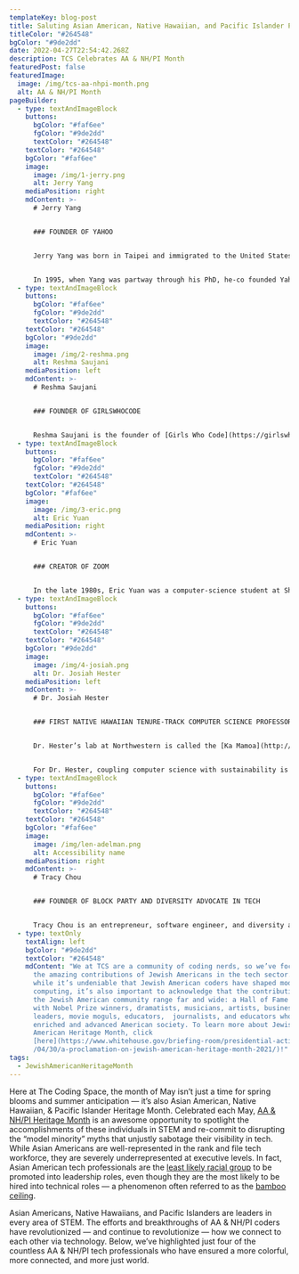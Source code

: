 ```yaml
---
templateKey: blog-post
title: Saluting Asian American, Native Hawaiian, and Pacific Islander Pioneers in STEM
titleColor: "#264548"
bgColor: "#9de2dd"
date: 2022-04-27T22:54:42.268Z
description: TCS Celebrates AA & NH/PI Month
featuredPost: false
featuredImage:
  image: /img/tcs-aa-nhpi-month.png
  alt: AA & NH/PI Month
pageBuilder:
  - type: textAndImageBlock
    buttons:
      bgColor: "#faf6ee"
      fgColor: "#9de2dd"
      textColor: "#264548"
    textColor: "#264548"
    bgColor: "#faf6ee"
    image:
      image: /img/1-jerry.png
      alt: Jerry Yang
    mediaPosition: right
    mdContent: >-
      # Jerry Yang


      ### FOUNDER OF YAHOO


      Jerry Yang was born in Taipei and immigrated to the United States in 1978. When Yang was 10, the only English word he knew was “shoe”.  “We got made fun of a lot at first,” Yang told [Fortune magazine](https://archive.fortune.com/magazines/fortune/fortune_archive/2000/03/06/275253/index.htm) about his experience growing up in the US. “I didn’t even know who the faces were on the paper money.” But Yang mastered English in just three years, graduated first in his high school class, and enrolled at Stanford, where he acquired both his bachelor’s and his master’s degree in just four years.


      In 1995, when Yang was partway through his PhD, he-co founded Yahoo! with a fellow Stanford grad student. Yahoo! was an overnight sensation. Before the dawn of search engines, it functioned as a directory—and a guide—to the amorphous and often intimidating Web, making the internet feel manageable for millions of users. After serving as Yahoo’s CEO, Yang departed to seek new challenges in 2012. He is currently investing in the next generation of technologies at his firm [AME Cloud Ventures](http://www.amecloudventures.com/), where he has supported space travel, longevity research, and more than 50 startups. To this day, Jerry Yang is credited with fomenting an Internet revolution, making the World Wide Web friendly to a broad range of everyday users — not just tech experts.
  - type: textAndImageBlock
    buttons:
      bgColor: "#faf6ee"
      fgColor: "#9de2dd"
      textColor: "#264548"
    textColor: "#264548"
    bgColor: "#9de2dd"
    image:
      image: /img/2-reshma.png
      alt: Reshma Saujani
    mediaPosition: left
    mdContent: >-
      # Reshma Saujani


      ### FOUNDER OF GIRLSWHOCODE


      Reshma Saujani is the founder of [Girls Who Code](https://girlswhocode.com/), a visionary nonprofit on a mission to close the gender gap in technology and cultivate the next generation of tech superstars. Saujani began her career as an attorney and Democratic organizer; in 2010, she became the first Indian American woman to run for U.S. Congress. During her Congressional campaign, Reshma visited local schools and witnessed the gender gap in computing classes firsthand, which led her to start Girls Who Code. Today, Girls Who Code has taught computer science to 300,000 girls and reached 500 million people worldwide through its New York Times-bestselling book series.
  - type: textAndImageBlock
    buttons:
      bgColor: "#faf6ee"
      fgColor: "#9de2dd"
      textColor: "#264548"
    textColor: "#264548"
    bgColor: "#faf6ee"
    image:
      image: /img/3-eric.png
      alt: Eric Yuan
    mediaPosition: right
    mdContent: >-
      # Eric Yuan


      ### CREATOR OF ZOOM


      In the late 1980s, Eric Yuan was a computer-science student at Shandong University. On numerous 10-hour train rides to visit his girlfriend, Yuan imagined a way to instantly see her face; as a college freshman, he developed his first piece of bespoke video telephony software. Inspired by the American dot-com boom, Yuan dreamed of moving to Silicon Valley, but his dreams were stalled when he was rejected for a visa eight times. When he was finally granted a visa in 1997, he moved to California and was hired as one of the first 20 coders at WebEx, where he became integral to building its video-conferencing platform. Eventually, Yuan began to notice deficiencies in WebEx: connectivity was unstable, audio and video would lag, and the installation process was frustrating. This led Yuan to pitch [Zoom](https://zoom.us/) — a more user-friendly video system. When the higher-ups turned him down, Yuan left to strike out on his own. Zoom was initially intended as a no-frills, highly functional conferencing platform for businesses, but the coronavirus pandemic changed all of that: in March 2020, Zoom was downloaded 2.13 million times in one day. Like Google and Skype, Zoom is now a verb as well as a noun — a symbol of its indispensability in contemporary life.
  - type: textAndImageBlock
    buttons:
      bgColor: "#faf6ee"
      fgColor: "#9de2dd"
      textColor: "#264548"
    textColor: "#264548"
    bgColor: "#9de2dd"
    image:
      image: /img/4-josiah.png
      alt: Dr. Josiah Hester
    mediaPosition: left
    mdContent: >-
      # Dr. Josiah Hester


      ### FIRST NATIVE HAWAIIAN TENURE-TRACK COMPUTER SCIENCE PROFESSOR


      Dr. Hester’s lab at Northwestern is called the [Ka Mamoa](http://kamoamoa.eecs.northwestern.edu/) lab. The name comes from Hawaiian voyaging traditions, which date back thousands of years. Hawaiians voyaged across the Pacific in open-air canoes without navigational instruments; the [mamoa](http://kamoamoa.eecs.northwestern.edu/about/) is a small indentation at the rear of the canoe, where the spirit sits to provide guidance on voyages. Dr. Hester chose this name because he considers it the role of scientists to function as a guide for society, especially when tackling global-scale challenges, such as climate change, where often the direction is unknown and the destination far off. In his lab, Dr. Hester and his team are focused on building smart electronic devices to support applications across health care, environmental stewardship, and space exploration: smart face masks that monitor respiration and mask fit, soil-powered sensors for smart cities, and [even a battery-free Game Boy](http://news.northwestern.edu/stories/2020/09/battery-free-game-boy-runs-forever/). 


      For Dr. Hester, coupling computer science with sustainability is deeply motivated by his cultural heritage. As a Native Hawaiian himself, Dr. Hester understands how Native peoples’ expertise about their home landscapes far exceeds the expertise of people with a doctoral education. In his lab, Dr. Hester champions engaging technology to address issues that Indigenous people care deeply about, thereby broadening participation in STEM.
  - type: textAndImageBlock
    buttons:
      bgColor: "#faf6ee"
      fgColor: "#9de2dd"
      textColor: "#264548"
    textColor: "#264548"
    bgColor: "#faf6ee"
    image:
      image: /img/len-adelman.png
      alt: Accessibility name
    mediaPosition: right
    mdContent: >-
      # Tracy Chou


      ### FOUNDER OF BLOCK PARTY AND DIVERSITY ADVOCATE IN TECH


      Tracy Chou is an entrepreneur, software engineer, and diversity advocate. She is currently founder and CEO of [Block Party](http://blockpartyapp.com/), working to solve abuse and harassment online. Prior to founding Block Party, Tracy was a software engineer and tech lead at Pinterest and Quora. Aside from her many accomplishments as an engineer, Chou is perhaps better-known for her tech diversity activism. In 2016, Tracy co-founded the non-profit [Project Include](https://projectinclude.org/), which works with tech startups to ensure that they are giving everyone a fair chance to succeed in tech. In 2018, Tracy co-founded the non-profit [\#MovingForward](http://venturemovingforward.org/), which works with venture capital firms to establish anti-harassment policies. For her advocacy work, Tracy has appeared on the covers of The Atlantic, WIRED, and MIT Technology Review; been named Forbes Tech 30 under 30, MIT Technology Review 35 Innovators under 35, and Fast Company Most Creative People in Business; and been profiled in Vogue, ELLE, and other media outlets. In 2022, she was honored as one of Time Magazine’s [Women of the Year](https://time.com/collection/women-of-the-year/6150549/tracy-chou/).
  - type: textOnly
    textAlign: left
    bgColor: "#9de2dd"
    textColor: "#264548"
    mdContent: "We at TCS are a community of coding nerds, so we’ve focused here on
      the amazing contributions of Jewish Americans in the tech sector. But
      while it’s undeniable that Jewish American coders have shaped modern
      computing, it’s also important to acknowledge that the contributions of
      the Jewish American community range far and wide: a Hall of Fame packed
      with Nobel Prize winners, dramatists, musicians, artists, business
      leaders, movie moguls, educators,  journalists, and educators who have
      enriched and advanced American society. To learn more about Jewish
      American Heritage Month, click
      [here](https://www.whitehouse.gov/briefing-room/presidential-actions/2021\
      /04/30/a-proclamation-on-jewish-american-heritage-month-2021/)!"
tags:
  - JewishAmericanHeritageMonth
---
```

Here at The Coding Space, the month of May isn’t just a time for spring blooms and summer anticipation — it’s also Asian American, Native Hawaiian, & Pacific Islander Heritage Month. Celebrated each May, [AA & NH/PI Heritage Month](https://asianpacificheritage.gov/) is an awesome opportunity to spotlight the accomplishments of these individuals in STEM and re-commit to disrupting the “model minority” myths that unjustly sabotage their visibility in tech. While Asian Americans are well-represented in the rank and file tech workforce, they are severely underrepresented at executive levels. In fact, Asian American tech professionals are the [least likely racial group](https://hbr.org/2018/05/asian-americans-are-the-least-likely-group-in-the-u-s-to-be-promoted-to-management) to be promoted into leadership roles, even though they are the most likely to be hired into technical roles — a phenomenon often referred to as the [bamboo ceiling](https://www.alliant.edu/blog/bamboo-ceiling-asian-americans-and-myth-model-minority).

Asian Americans, Native Hawaiians, and Pacific Islanders are leaders in every area of STEM. The efforts and breakthroughs of AA & NH/PI coders have revolutionized — and continue to revolutionize — how we connect to each other via technology. Below, we’ve highlighted just four of the countless AA & NH/PI tech professionals who have ensured a more colorful, more connected, and more just world.